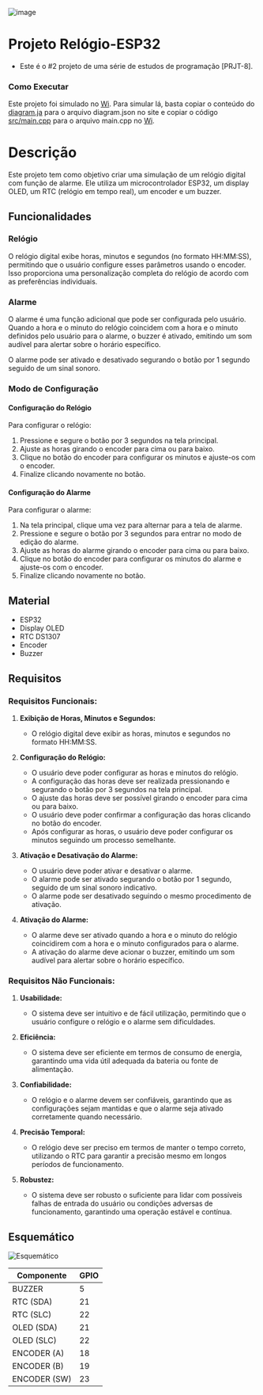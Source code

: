 ![image](https://github.com/JoaoBMC/Relogio-ESP32/assets/64325336/55e5d3cf-e2a8-49a9-869b-da81bdc58999)
# Projeto Relógio-ESP32
- Este é o #2 projeto de uma série de estudos de programação [PRJT-8].

### Como Executar
Este projeto foi simulado no [Wi](https://wokwi.com/). Para simular lá, basta copiar o conteúdo do [diagram.ja](https://github.com/JoaoBMC/Semaforo-ESP32/blob/main/diagram.json) para o arquivo diagram.json no site e copiar o código [src/main.cpp](https://github.com/JoaoBMC/Semaforo-ESP32/blob/main/src/main.cpp) para o arquivo main.cpp no [Wi](https://wokwi.com/).

# Descrição

Este projeto tem como objetivo criar uma simulação de um relógio digital com função de alarme. Ele utiliza um microcontrolador ESP32, um display OLED, um RTC (relógio em tempo real), um encoder e um buzzer.

## Funcionalidades

### Relógio

O relógio digital exibe horas, minutos e segundos (no formato HH:MM:SS), permitindo que o usuário configure esses parâmetros usando o encoder. Isso proporciona uma personalização completa do relógio de acordo com as preferências individuais.

### Alarme

O alarme é uma função adicional que pode ser configurada pelo usuário. Quando a hora e o minuto do relógio coincidem com a hora e o minuto definidos pelo usuário para o alarme, o buzzer é ativado, emitindo um som audível para alertar sobre o horário específico.

O alarme pode ser ativado e desativado segurando o botão por 1 segundo seguido de um sinal sonoro.

### Modo de Configuração

#### Configuração do Relógio

Para configurar o relógio:

1. Pressione e segure o botão por 3 segundos na tela principal.
2. Ajuste as horas girando o encoder para cima ou para baixo.
3. Clique no botão do encoder para configurar os minutos e ajuste-os com o encoder.
4. Finalize clicando novamente no botão.

#### Configuração do Alarme

Para configurar o alarme:

1. Na tela principal, clique uma vez para alternar para a tela de alarme.
2. Pressione e segure o botão por 3 segundos para entrar no modo de edição do alarme.
3. Ajuste as horas do alarme girando o encoder para cima ou para baixo.
4. Clique no botão do encoder para configurar os minutos do alarme e ajuste-os com o encoder.
5. Finalize clicando novamente no botão.

## Material

- ESP32
- Display OLED
- RTC DS1307
- Encoder
- Buzzer

## Requisitos

### Requisitos Funcionais:

1. **Exibição de Horas, Minutos e Segundos:**
   - O relógio digital deve exibir as horas, minutos e segundos no formato HH:MM:SS.
   
2. **Configuração do Relógio:**
   - O usuário deve poder configurar as horas e minutos do relógio.
   - A configuração das horas deve ser realizada pressionando e segurando o botão por 3 segundos na tela principal.
   - O ajuste das horas deve ser possível girando o encoder para cima ou para baixo.
   - O usuário deve poder confirmar a configuração das horas clicando no botão do encoder.
   - Após configurar as horas, o usuário deve poder configurar os minutos seguindo um processo semelhante.
   
3. **Ativação e Desativação do Alarme:**
   - O usuário deve poder ativar e desativar o alarme.
   - O alarme pode ser ativado segurando o botão por 1 segundo, seguido de um sinal sonoro indicativo.
   - O alarme pode ser desativado seguindo o mesmo procedimento de ativação.
   
4. **Ativação do Alarme:**
   - O alarme deve ser ativado quando a hora e o minuto do relógio coincidirem com a hora e o minuto configurados para o alarme.
   - A ativação do alarme deve acionar o buzzer, emitindo um som audível para alertar sobre o horário específico.

### Requisitos Não Funcionais:

1. **Usabilidade:**
   - O sistema deve ser intuitivo e de fácil utilização, permitindo que o usuário configure o relógio e o alarme sem dificuldades.
   
2. **Eficiência:**
   - O sistema deve ser eficiente em termos de consumo de energia, garantindo uma vida útil adequada da bateria ou fonte de alimentação.
   
3. **Confiabilidade:**
   - O relógio e o alarme devem ser confiáveis, garantindo que as configurações sejam mantidas e que o alarme seja ativado corretamente quando necessário.
   
4. **Precisão Temporal:**
   - O relógio deve ser preciso em termos de manter o tempo correto, utilizando o RTC para garantir a precisão mesmo em longos períodos de funcionamento.
   
5. **Robustez:**
   - O sistema deve ser robusto o suficiente para lidar com possíveis falhas de entrada do usuário ou condições adversas de funcionamento, garantindo uma operação estável e contínua.

## Esquemático

![Esquemático](![image](https://github.com/JoaoBMC/Relogio-ESP32/assets/64325336/5ec7a7ca-b0ac-469e-948a-c529919b8e36)
)

| Componente | GPIO |
| --- | --- |
| BUZZER  | 5 |
| RTC (SDA) | 21 |
| RTC (SLC) | 22 |
| OLED (SDA) | 21 |
| OLED (SLC) | 22 |
| ENCODER (A) | 18 |
| ENCODER (B) | 19 |
| ENCODER (SW) | 23 |
